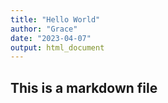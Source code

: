 ```yaml
---
title: "Hello World"
author: "Grace"
date: "2023-04-07"
output: html_document
---
```


## This is a markdown file
